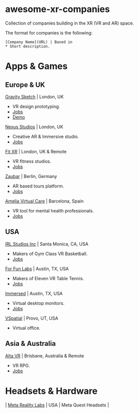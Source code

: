 # awesome-xr-companies
Collection of companies building in the XR (VR and AR) space.

The format for companies is the following:

```
[Company Name](URL) | Based in
* Short description.
```
# Apps & Games
## Europe & UK
[Gravity Sketch](https://www.gravitysketch.com/) | London, UK 
* VR design prototyping.
* [Jobs](https://www.gravitysketch.com/careers/)
* [Demo](https://www.youtube.com/watch?v=N1RMaav-mSM)

[Nexus Studios](https://nexusstudios.com/immersive/) | London, UK
* Creative AR & Immersive studio. 
* [Jobs](https://nexusstudios.com/joinus/)

[Fit XR](https://fitxr.com/) | London, UK & Remote
* VR fitness studios. 
* [Jobs](https://fitxr-1642768457.teamtailor.com/jobs)

[Zaubar](https://zaubar.com/) | Berlin, Germany
* AR based tours platform. 
* [Jobs](https://join.com/companies/zaubar)

[Amelia Virtual Care](https://ameliavirtualcare.com/) | Barcelona, Spain
* VR tool for mental health professionals. 
* [Jobs](https://jobs.ameliavirtualcare.com/#jobs)

## USA
[IRL Studios Inc](https://www.linkedin.com/company/irlstudios/) | Santa Monica, CA, USA
* Makers of Gym Class VR Basketball. 
* [Jobs](https://www.linkedin.com/company/irlstudios/jobs/)

[For Fun Labs](https://www.linkedin.com/company/for-fun-labs/) | Austin, TX, USA 
* Makers of Eleven VR Table Tennis. 
* [Jobs](https://elevenvr.com/en/careers/)

[Immersed](https://www.linkedin.com/company/immersed/) | Austin, TX, USA 
* Virtual desktop monitors.
* [Jobs](https://www.linkedin.com/company/immersed/jobs/)

[VSpatial](https://www.vspatial.com/) | Provo, UT, USA 
* Virtual office.

## Asia & Australia
[Alta VR](https://www.altavr.io/) | Brisbane, Australia  & Remote
* VR RPG.
* [Jobs](https://www.altavr.io/careers/)


# Headsets & Hardware
| [Meta Reality Labs](https://about.meta.com/realitylabs/)		| USA | Meta Quest Headsets |
